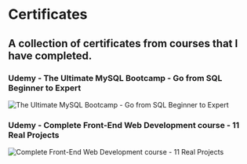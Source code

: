 # Certificates
## A collection of certificates from courses that I have completed.

### Udemy - The Ultimate MySQL Bootcamp - Go from SQL Beginner to Expert

![The Ultimate MySQL Bootcamp - Go from SQL Beginner to Expert](https://user-images.githubusercontent.com/91220294/146107215-d6ecbe5d-7509-4fdf-b159-58243078e6d2.PNG)

### Udemy - Complete Front-End Web Development course - 11 Real Projects

![Complete Front-End Web Development course - 11 Real Projects](https://user-images.githubusercontent.com/91220294/146107170-e6772c11-b249-4816-bb64-7b9ea3d3008d.PNG)
